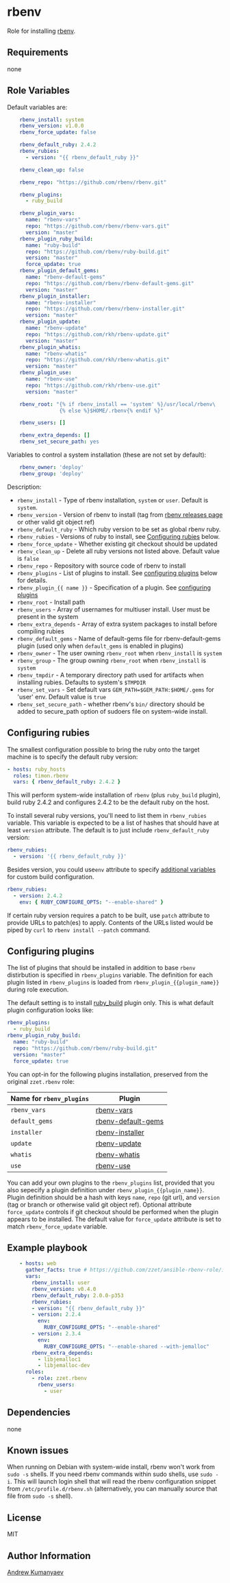 rbenv
========

Role for installing [rbenv](https://github.com/sstephenson/rbenv).

<!--

Role ready status
------------

[![Build Status](https://travis-ci.org/zzet/ansible-rbenv-role.png?branch=master)](https://travis-ci.org/zzet/ansible-rbenv-role)
-->

Requirements
------------

none

Role Variables
--------------

Default variables are:

```yml
    rbenv_install: system
    rbenv_version: v1.0.0
    rbenv_force_update: false

    rbenv_default_ruby: 2.4.2
    rbenv_rubies:
      - version: "{{ rbenv_default_ruby }}"

    rbenv_clean_up: false

    rbenv_repo: "https://github.com/rbenv/rbenv.git"

    rbenv_plugins:
      - ruby_build

    rbenv_plugin_vars:
      name: "rbenv-vars"
      repo: "https://github.com/rbenv/rbenv-vars.git"
      version: "master"
    rbenv_plugin_ruby_build:
      name: "ruby-build"
      repo: "https://github.com/rbenv/ruby-build.git"
      version: "master"
      force_update: true
    rbenv_plugin_default_gems:
      name: "rbenv-default-gems"
      repo: "https://github.com/rbenv/rbenv-default-gems.git"
      version: "master"
    rbenv_plugin_installer:
      name: "rbenv-installer"
      repo: "https://github.com/rbenv/rbenv-installer.git"
      version: "master"
    rbenv_plugin_update:
      name: "rbenv-update"
      repo: "https://github.com/rkh/rbenv-update.git"
      version: "master"
    rbenv_plugin_whatis:
      name: "rbenv-whatis"
      repo: "https://github.com/rkh/rbenv-whatis.git"
      version: "master"
    rbenv_plugin_use:
      name: "rbenv-use"
      repo: "https://github.com/rkh/rbenv-use.git"
      version: "master"

    rbenv_root: "{% if rbenv_install == 'system' %}/usr/local/rbenv\
                 {% else %}$HOME/.rbenv{% endif %}"

    rbenv_users: []

    rbenv_extra_depends: []
    rbenv_set_secure_path: yes
```

Variables to control a system installation (these are not set by default):

```yml
    rbenv_owner: 'deploy'
    rbenv_group: 'deploy'
```

Description:

- `rbenv_install` - Type of rbenv installation, `system` or `user`. Default is
  `system`.
- `rbenv_version` - Version of rbenv to install (tag from [rbenv releases
  page](https://github.com/sstephenson/rbenv/releases) or other valid git
  object ref)
- `rbenv_default_ruby` - Which ruby version to be set as global rbenv ruby.
- `rbenv_rubies` - Versions of ruby to install, see [Configuring
   rubies](#configuring-rubies) below.
- `rbenv_force_update` - Whether existing git checkout should be updated
- `rbenv_clean_up` - Delete all ruby versions not listed above.
   Default value is `false`
- `rbenv_repo` - Repository with source code of rbenv to install
- `rbenv_plugins` -  List of plugins to install. See [configuring
plugins](#configuring-plugins) below for details.
- `rbenv_plugin_{{ name }}` - Specification of a plugin. See [configuring
plugins](#configuring-plugins)
- `rbenv_root` - Install path
- `rbenv_users` - Array of usernames for multiuser install.
   User must be present in the system
- `rbenv_extra_depends` - Array of extra system packages to install before
   compiling rubies
- `rbenv_default_gems` - Name of default-gems file for rbenv-default-gems
   plugin (used only when `default_gems` is enabled in plugins)
- `rbenv_owner` - The user  owning `rbenv_root` when `rbenv_install` is `system`
- `rbenv_group` - The group owning `rbenv_root` when `rbenv_install` is `system`
- `rbenv_tmpdir` - A temporary directory path used for artifacts when
  installing rubies. Defaults to system's `$TMPDIR`
- `rbenv_set_vars` - Set default vars `GEM_PATH=$GEM_PATH:$HOME/.gems`
  for 'user' env. Default value is `true`
- `rbenv_set_secure_path` - whether rbenv's `bin/` directory should be added
  to secure\_path option of sudoers file on system-wide install.

Configuring rubies
------------------

The smallest configuration possible to bring the ruby onto the target machine
is to specify the default ruby version:


```yaml
- hosts: ruby_hosts
  roles: timon.rbenv
  vars: { rbenv_default_ruby: 2.4.2 }
```

This will perform system-wide installation of `rbenv` (plus `ruby_build`
plugin), build ruby 2.4.2 and configures 2.4.2 to be the default ruby on the
host.

To install several ruby versions, you'll need to list them in `rbenv_rubies`
variable. This variable is expected to be a list of hashes that should have
at least `version` attribute. The default is to just include
`rbenv_default_ruby` version:

```yaml
rbenv_rubies:
  - version: '{{ rbenv_default_ruby }}'
```

Besides version, you could use`env` attribute to specify [additional
variables](https://github.com/rbenv/ruby-build#custom-build-configuration)
for custom build configuration.

```yaml
rbenv_rubies:
  - version: 2.4.2
    env: { RUBY_CONFIGURE_OPTS: "--enable-shared" }
```

If certain ruby version requires a patch to be built, use `patch` attribute to
provide URLs to patch(es) to apply. Contents of the URLs listed would be
piped by `curl` to `rbenv install --patch` command.

Configuring plugins
-------------------

The list of plugins that should be installed in addition to base `rbenv`
distirbution is specified in `rbenv_plugins` variable. The definition for each
plugin listed in `rbenv_plugins` is loaded from `rbenv_plugin_{{plugin_name}}`
during role execution.

The default setting is to install
[ruby\_build](https://github.com/rbenv/ruby-build) plugin only.
This is what default plugin configuration looks like:

```yaml
rbenv_plugins:
  - ruby_build
rbenv_plugin_ruby_build:
  name: "ruby-build"
  repo: "https://github.com/rbenv/ruby-build.git"
  version: "master"
  force_update: true
```

You can opt-in for the following plugins installation, preserved from the
original `zzet.rbenv` role:

Name for `rbenv_plugins` | Plugin
-------------------------|---------
`rbenv_vars`   | [rbenv-vars](https://github.com/rbenv/rbenv-vars)
`default_gems` | [rbenv-default-gems](https://github.com/rbenv/rbenv-default-gems)
`installer`    | [rbenv-installer](https://github.com/rbenv/rbenv-installer)
`update`       | [rbenv-update](https://github.com/rkh/rbenv-update)
`whatis`       | [rbenv-whatis](https://github.com/rkh/rbenv-whatis)
`use`          | [rbenv-use](https://github.com/rkh/rbenv-use)

You can add your own plugins to the `rbenv_plugins` list, provided that you also
sepecify a plugin definition under `rbenv_plugin_{{plugin_name}}`.
Plugin definition should be a hash with keys `name`, `repo` (git url),
and `version` (tag or branch or otherwise valid git object ref).
Optional attribute `force_update` controls if git checkout should be performed
when the plugin appears to be installed.  The default value for `force_update`
attribute is set to match `rbenv_force_update` variable.

Example playbook
----------------

```yml
    - hosts: web
      gather_facts: true # https://github.com/zzet/ansible-rbenv-role/issues/37
      vars:
        rbenv_install: user
        rbenv_version: v0.4.0
        rbenv_default_ruby: 2.0.0-p353
        rbenv_rubies:
        - version: "{{ rbenv_default_ruby }}"
        - version: 2.2.4
          env:
            RUBY_CONFIGURE_OPTS: "--enable-shared"
        - version: 2.3.4
          env:
            RUBY_CONFIGURE_OPTS: "--enable-shared --with-jemalloc"
        rbenv_extra_depends:
          - libjemalloc1
          - libjemalloc-dev
      roles:
        - role: zzet.rbenv
          rbenv_users:
            - user
```

Dependencies
------------

none

Known issues
------------

When running on Debian with system-wide install, rbenv won't work from
`sudo -s` shells. If you need rbenv commands within sudo shells, use `sudo -i`.
This will launch login shell that will read the rbenv configuration snippet
from `/etc/profile.d/rbenv.sh` (alternatively, you can manually source that
file from `sudo -s` shell).

License
-------

MIT

Author Information
------------------

[Andrew Kumanyaev](http://github.com/zzet)
